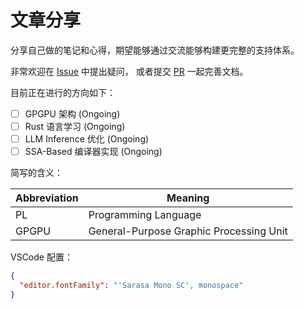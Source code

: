 # 文章分享

分享自己做的笔记和心得，期望能够通过交流能够构建更完整的支持体系。

非常欢迎在 [Issue](https://github.com/bLueriVerLHR/articles_share/issues) 中提出疑问，
或者提交 [PR](https://github.com/bLueriVerLHR/articles_share/pulls) 一起完善文档。

目前正在进行的方向如下：

- [ ] GPGPU 架构 (Ongoing)
- [ ] Rust 语言学习 (Ongoing)
- [ ] LLM Inference 优化 (Ongoing)
- [ ] SSA-Based 编译器实现 (Ongoing)

简写的含义：

| Abbreviation | Meaning                                 |
| ------------ | --------------------------------------- |
| PL           | Programming Language                    |
| GPGPU        | General-Purpose Graphic Processing Unit |

VSCode 配置：

``` json
{
  "editor.fontFamily": "'Sarasa Mono SC', monospace"
}
```

<!-- 
TOREAD:
  <https://blog.stgolabs.net/2023/12/lpc-2023-cxl-microconference.html>
  <https://www.vusec.net/projects/slam/>
  <https://download.vusec.net/papers/slam_sp24.pdf>
  <https://mjg59.dreamwidth.org/68350.html>
-->